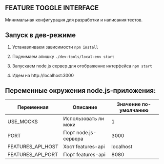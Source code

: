 FEATURE TOGGLE INTERFACE
------------------------

Минимальная конфигурация для разработки и написания тестов.

## Запуск в дев-режиме
1. Устанавливаем зависимости
```npm install```

2. Поднимаем апишку
```./dev-tools/local-env start```

3. Запускаем node.js сервер для отображение интерфейса
```npm start```

4. Идем на http://localhost:3000

## Переменные окружения node.js-приложения:

| Переменная        | Описание             | Значение по-умолчанию |
|-------------------|----------------------|-----------------------|
| USE_MOCKS         | Использовать ли моки | 1                     |
| PORT              | Порт node.js-сервера | 3000                  |
| FEATURES_API_HOST | Хост features-api    | localhost             |
| FEATURES_API_PORT | Порт features-api    | 8080                  |
